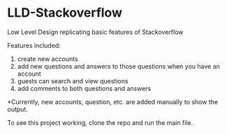 # LLD-Stackoverflow
Low Level Design replicating basic features of Stackoverflow

Features included:

1. create new accounts
2. add new questions and answers to those questions when you have an account
3. guests can search and view questions
4. add comments to both questions and answers


*Currently, new accounts, question, etc. are added manually to show the output. 

To see this project working, clone the repo and run the main file. 

